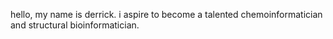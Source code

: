 hello, my name is derrick. i aspire to become a talented chemoinformatician and structural bioinformatician. 
